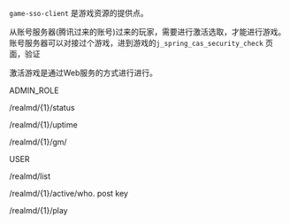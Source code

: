 
`game-sso-client` 是游戏资源的提供点。

从账号服务器(腾讯过来的账号)过来的玩家，需要进行激活选取，才能进行游戏。账号服务器可以对接过个游戏，进到游戏的`j_spring_cas_security_check` 页面，验证

激活游戏是通过Web服务的方式进行进行。

ADMIN_ROLE

/realmd/{1}/status

/realmd/{1}/uptime

/realmd/{1}/gm/

USER

/realmd/list

/realmd/{1}/active/who. post key

/realmd/{1}/play
